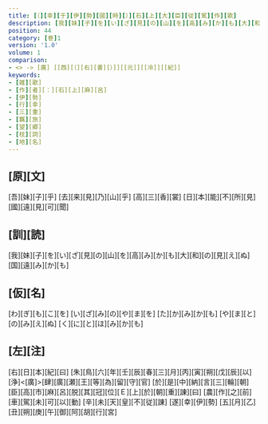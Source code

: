 ```yaml
---
title: [（][幸][于][伊][勢][國][時][）][石][上][大][臣][従][駕][作][歌]
description: [我][妹][子][を][い][ざ][見][の][山][を][高][み][か][も][大][和][の][見][え][ぬ][国][遠][み][か][も]
position: 44
category: [巻]1
version: '1.0'
volume: 1
comparison:
- <> -> [廣] [[西][（][右][書][）]][[元]][[冷]][[紀]]
keywords:
- [雑][歌]
- [作][者][：][石][上][麻][呂]
- [伊][勢]
- [行][幸]
- [三][重]
- [羈][旅]
- [望][郷]
- [枕][詞]
- [地][名]
---
```


## [原][文]

[吾][妹][子][乎] [去][来][見][乃][山][乎] [高][三][香][裳] [日][本][能][不][所][見] [國][遠][見][可][聞]

## [訓][読]

[我][妹][子][を][い][ざ][見][の][山][を][高][み][か][も][大][和][の][見][え][ぬ][国][遠][み][か][も]

## [仮][名]

[わ][ぎ][も][こ][を] [い][ざ][み][の][や][ま][を] [た][か][み][か][も] [や][ま][と][の][み][え][ぬ] [く][に][と][ほ][み][か][も]

## [左][注]

[右][日][本][紀][曰] [朱][鳥][六][年][壬][辰][春][三][月][丙][寅][朔][戊][辰][以][浄]<[廣]>[肆][廣][瀬][王][等][為][留][守][官] [於][是][中][納][言][三][輪][朝][臣][高][市][麻][呂][脱][其][冠][位][Ｅ][上][於][朝][重][諌][曰] [農][作][之][前][車][駕][未][可][以][動] [辛][未][天][皇][不][従][諌] [遂][幸][伊][勢] [五][月][乙][丑][朔][庚][午][御][阿][胡][行][宮]
